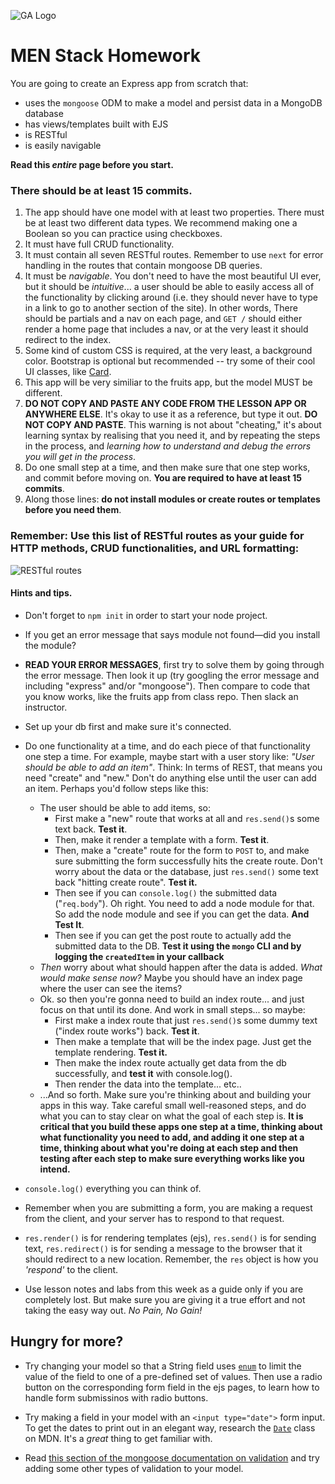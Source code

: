 ![GA Logo](https://ga-dash.s3.amazonaws.com/production/assets/logo-9f88ae6c9c3871690e33280fcf557f33.png)

# MEN Stack Homework

You are going to create an Express app from scratch that: 
* uses the `mongoose` ODM to make a model and persist data in a MongoDB database
* has views/templates built with EJS 
* is RESTful
* is easily navigable

**Read this *entire* page before you start.**

### There should be at least 15 commits.

1. The app should have one model with at least two properties.  There must be at least two different data types.  We recommend making one a Boolean so you can practice using checkboxes.   
2. It must have full CRUD functionality.
3. It must contain all seven RESTful routes.  Remember to use `next` for error handling in the routes that contain mongoose DB queries.
4. It must be _navigable_.  You don't need to have the most beautiful UI ever, but it should be _intuitive_... a user should be able to easily access all of the functionality by clicking around (i.e. they should never have to type in a link to go to another section of the site).  In other words, There should be partials and a nav on each page, and `GET /` should either render a home page that includes a nav, or at the very least it should redirect to the index.  
5. Some kind of custom CSS is required, at the very least, a background color.  Bootstrap is optional but recommended -- try some of their cool UI classes, like [Card](https://getbootstrap.com/docs/4.3/components/card/).
6. This app will be very similiar to the fruits app, but the model MUST be different.
7. **DO NOT COPY AND PASTE ANY CODE FROM THE LESSON APP OR ANYWHERE ELSE**. It's okay to use it as a reference, but type it out.  **DO NOT COPY AND PASTE**.  This warning is not about "cheating," it's about learning syntax by realising that you need it, and by repeating the steps in the process, and _learning how to understand and debug the errors you will get in the process_.
8. Do one small step at a time, and then make sure that one step works, and commit before moving on. **You are required to have at least 15 commits**.  
9. Along those lines: **do not install modules or create routes or templates before you need them**. 

### Remember: Use this list of **RESTful routes** as your guide for HTTP methods, CRUD functionalities, and URL formatting:

![RESTful routes](https://i.imgur.com/ReOfT0u.png)

#### Hints and tips.

* Don't forget to `npm init` in order to start your node project.

* If you get an error message that says module not found—did you install the module?

* **READ YOUR ERROR MESSAGES**, first try to solve them by going through the error message. 
Then look it up (try googling the error message and including "express" and/or "mongoose"). Then compare to code that you know works, like the fruits app from class repo. Then slack an instructor.

* Set up your db first and make sure it's connected.

* Do one functionality at a time, and do each piece of that functionality one step a time.  For example, maybe start with a user story like: _"User should be able to add an item"_.  Think: In terms of REST, that means you need "create" and "new." Don't do anything else until the user can add an item.  Perhaps you'd follow steps like this:
    * The user should be able to add items, so:
        * First make a "new" route that works at all and `res.send()`s some text back. **Test it**.
        * Then, make it render a template with a form. **Test it**.
        * Then, make a "create" route for the form to `POST` to, and make sure submitting the form successfully hits the create route. Don't worry about the data or the database, just `res.send()` some text back "hitting create route".  **Test it.**
        * Then see if you can `console.log()` the submitted data ("`req.body`"). Oh right. You need to add a node module for that.  So add the node module and see if you can get the data. **And Test It**.
        * Then see if you can get the post route to actually add the submitted data to the DB. **Test it using the `mongo` CLI and by logging the `createdItem` in your callback** 
    * _Then_ worry about what should happen after the data is added.  _What would make sense now?_ Maybe you should have an index page where the user can see the items?
    * Ok. so then you're gonna need to build an index route... and just focus on that 
    until its done.  And work in small steps... so maybe:
        * First make a index route that just `res.send()`s some dummy text ("index route works") back. **Test it**.
        * Then make a template that will be the index page.  Just get the template rendering.  **Test it.**
        * Then make the index route actually get data from the db successfully, and **test it** with console.log().
        * Then render the data into the template... etc..
    * ...And so forth. Make sure you're thinking about and building your apps in this way.  Take careful small well-reasoned steps, and do what you can to stay clear on what the goal of each step is.  **It is critical that you build these apps one step at a time, thinking about what functionality you need to add, and adding it one step at a time, thinking about what you're doing at each step and then testing after each step to make sure everything works like you intend.**

* `console.log()` everything you can think of.

* Remember when you are submitting a form, you are making a request from the client, and your server
has to respond to that request. 

* `res.render()` is for rendering templates (ejs), `res.send()` is for sending text, `res.redirect()` is for sending a message to the browser that it should redirect to a new location.  Remember, the `res` object is how you _'respond'_ to the client. 

* Use lesson notes and labs from this week as a guide only if you are completely lost.  But make sure you are giving it 
a true effort and not taking the easy way out.  _No Pain, No Gain!_

## Hungry for more? 

* Try changing your model so that a String field uses [`enum`](https://mongoosejs.com/docs/validation.html#built-in-validators) to limit the value of the field to one of a pre-defined set of values.  Then use a radio button on the corresponding form field in the ejs pages, to learn how to handle form submissinos with radio buttons.

* Try making a field in your model with an `<input type="date">` form input. To get the dates to print out in an elegant way, research the [`Date`](https://developer.mozilla.org/en-US/docs/Web/JavaScript/Reference/Global_Objects/Date) class on MDN.  It's a _great_ thing to get familiar with.

* Read [this section of the mongoose documentation on validation](https://mongoosejs.com/docs/validation.html) and try adding some other types of validation to your model.

